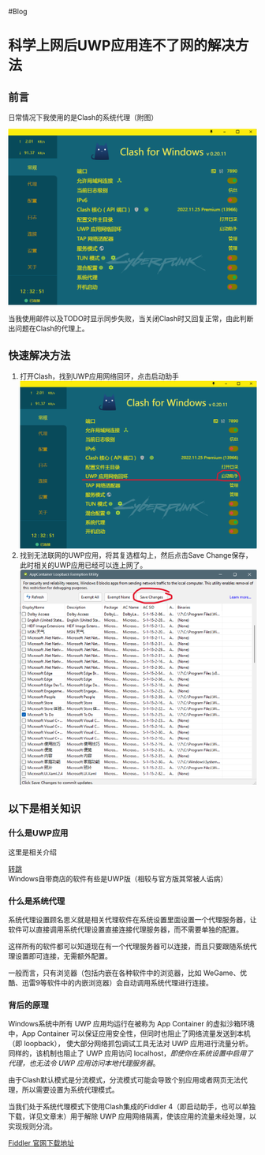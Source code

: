 #Blog
# 科学上网后UWP应用连不了网的解决方法

## 前言

日常情况下我使用的是Clash的系统代理（附图）

![Alt text](初始界面.png)

当我使用邮件以及TODO时显示同步失败，当关闭Clash时又回复正常，由此判断出问题在Clash的代理上。

## 快速解决方法

1. 打开Clash，找到UWP应用网络回环，点击启动助手
   ![Alt text](step1.png)
2. 找到无法联网的UWP应用，将其复选框勾上，然后点击Save Change保存，此时相关的UWP应用已经可以连上网了。
  ![Alt text](Fiddler%204界面.png)

## 以下是相关知识

### 什么是UWP应用

这里是相关介绍

[转跳](https://learn.microsoft.com/zh-cn/windows/uwp/get-started/universal-application-platform-guide)  
Windows自带商店的软件有些是UWP版（相较与官方版其常被人诟病）

### 什么是系统代理

系统代理设置顾名思义就是相关代理软件在系统设置里面设置一个代理服务器，让软件可以直接调用系统代理设置直接连接代理服务器，而不需要单独的配置。

这样所有的软件都可以知道现在有一个代理服务器可以连接，而且只要跟随系统代理设置即可连接，无需额外配置。

一般而言，只有浏览器（包括内嵌在各种软件中的浏览器，比如 WeGame、优酷、迅雷9等软件中的内嵌浏览器）会自动调用系统代理进行连接。

### 背后的原理

Windows系统中所有 UWP 应用均运行在被称为 App Container 的虚拟沙箱环境中，App Container 可以保证应用安全性，但同时也阻止了网络流量发送到本机（即 loopback）， 使大部分网络抓包调试工具无法对 UWP 应用进行流量分析。同样的，该机制也阻止了 UWP 应用访问 localhost，*即使你在系统设置中启用了代理，也无法令 UWP 应用访问本地代理服务器*。  

由于Clash默认模式是分流模式，分流模式可能会导致个别应用或者网页无法代理，所以需要设置为系统代理模式。  

当我们处于系统代理模式下使用Clash集成的Fiddler 4（即启动助手，也可以单独下载，详见文章末）用于解除 UWP 应用网络隔离，使该应用的流量未经处理，以实现规则分流。

[Fiddler 官网下载地址](https://www.telerik.com/download/fiddler)
